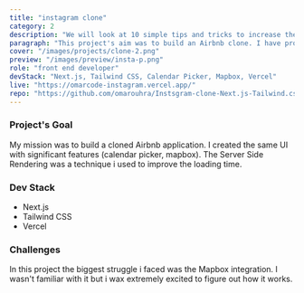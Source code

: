 ```yaml
---
title: "instagram clone"
category: 2
description: "We will look at 10 simple tips and tricks to increase the speed of your code when writing JS"
paragraph: "This project's aim was to build an Airbnb clone. I have proudly worked on redeveloping the most popular websites and this is definitely one of the greatest!  The solution of connecting hosts and travellers already exists, but it's redoing is a real Bonus!"
cover: "/images/projects/clone-2.png"
preview: "/images/preview/insta-p.png"
role: "front end developer"
devStack: "Next.js, Tailwind CSS, Calendar Picker, Mapbox, Vercel"
live: "https://omarcode-instagram.vercel.app/"
repo: "https://github.com/omarouhra/Instsgram-clone-Next.js-Tailwind.css"
---
```


### Project's Goal

My mission was to build a cloned Airbnb application. I created the same UI with significant features (calendar picker, mapbox). The Server Side Rendering was a technique i used to improve the loading time.

### Dev Stack

- Next.js
- Tailwind CSS
- Vercel

### Challenges

In this project the biggest struggle i faced was the Mapbox integration. I wasn't familiar with it but i wax extremely excited to figure out how it works.
